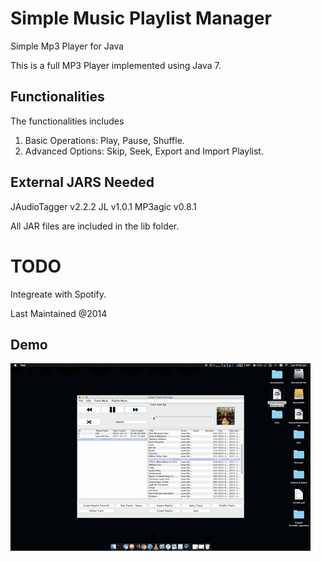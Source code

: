 # Simple Music Playlist Manager
Simple Mp3 Player for Java

This is a full MP3 Player implemented using Java 7. 

## Functionalities
The functionalities includes
1. Basic Operations: Play, Pause, Shuffle.
2. Advanced Options: Skip, Seek, Export and Import Playlist.


## External JARS Needed
JAudioTagger v2.2.2
JL v1.0.1
MP3agic v0.8.1

All JAR files are included in the lib folder.

# TODO
Integreate with Spotify. 


Last Maintained @2014

## Demo

![](https://github.com/mikemane/MP3Player/blob/master/Mp3Player.gif)
